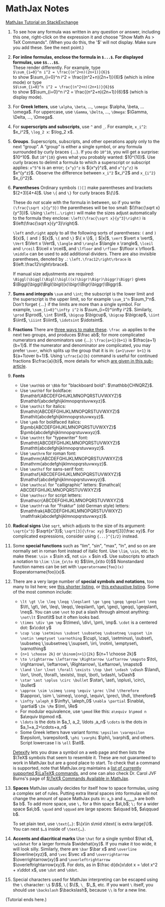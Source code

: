 
<script src="https://polyfill.io/v3/polyfill.min.js?features=es6"></script>

<script id="MathJax-script" async="" src="https://cdn.jsdelivr.net/npm/mathjax@3/es5/tex-mml-chtml.js"></script>

# MathJax Notes

[MathJax Tutorial on StackExchange](https://math.meta.stackexchange.com/questions/5020/mathjax-basic-tutorial-and-quick-reference)

<ol>
<li><p>To see how any formula was written in any question or answer, including this one, right-click on the expression it and choose "Show Math As > TeX Commands". (When you do this, the '$' will not display. Make sure you add these. See the next point.)</p></li>
<li><p><strong>For inline formulas, enclose the formula in <code>$...$</code>.  For displayed formulas, use <code>$$...$$</code>.</strong><br>
These render differently. For example,
type<br>
<code>$\sum_{i=0}^n i^2 = \frac{(n^2+n)(2n+1)}{6}$</code><br>
to show <span class="math-container">$\sum_{i=0}^n i^2 = \frac{(n^2+n)(2n+1)}{6}$</span> (which is inline mode) or  type<br>
<code>$$\sum_{i=0}^n i^2 = \frac{(n^2+n)(2n+1)}{6}$$</code><br>
to show
<span class="math-container">$$\sum_{i=0}^n i^2 = \frac{(n^2+n)(2n+1)}{6}$$</span>
(which is display mode).</p></li>
<li><p>For <strong>Greek letters</strong>, use <code>\alpha</code>, <code>\beta</code>, …, <code>\omega</code>: <span class="math-container">$\alpha, \beta, … \omega$</span>.  For uppercase, use <code>\Gamma</code>, <code>\Delta</code>, …, <code>\Omega</code>: <span class="math-container">$\Gamma, \Delta, …, \Omega$</span>.</p></li>
<li><p>For <strong>superscripts and subscripts</strong>, use <code>^</code> and <code>_</code>.  For example, <code>x_i^2</code>: <span class="math-container">$x_i^2$</span>, <code>\log_2 x</code>: <span class="math-container">$\log_2 x$</span>.</p></li>
<li><p><strong>Groups</strong>. Superscripts, subscripts, and other operations apply only to the next “group”. A “group” is either a single symbol, or any formula surrounded by curly braces <code>{</code>…<code>}</code>.  If you do <code>10^10</code>, you will get a surprise: <span class="math-container">$10^10$</span>. But <code>10^{10}</code> gives what you probably wanted: <span class="math-container">$10^{10}$</span>. Use curly braces to delimit a formula to which a superscript or subscript applies: <code>x^5^6</code> is an error;  <code>{x^y}^z</code> is <span class="math-container">${x^y}^z$</span>, and <code>x^{y^z}</code> is <span class="math-container">$x^{y^z}$</span>. Observe the difference between <code>x_i^2</code> <span class="math-container">$x_i^2$</span> and <code>x_{i^2}</code> <span class="math-container">$x_{i^2}$</span>.</p></li>
<li><p><strong>Parentheses</strong> Ordinary symbols <code>()[]</code> make parentheses and brackets <span class="math-container">$(2+3)[4+4]$</span>. Use <code>\{</code> and <code>\}</code> for curly braces <span class="math-container">$\{\}$</span>.</p>

<p>These do <em>not</em> scale with the formula in between, so if you write <code>(\frac{\sqrt x}{y^3})</code> the parentheses will be too small: <span class="math-container">$(\frac{\sqrt x}{y^3})$</span>.    Using <code>\left(</code>…<code>\right)</code> will make the sizes adjust automatically to the formula they enclose: <code>\left(\frac{\sqrt x}{y^3}\right)</code> is <span class="math-container">$\left(\frac{\sqrt x}{y^3}\right)$</span>.</p>

<p><code>\left</code> and<code>\right</code> apply to all the following sorts of parentheses: <code>(</code> and <code>)</code> <span class="math-container">$(x)$</span>, <code>[</code> and <code>]</code> <span class="math-container">$[x]$</span>, <code>\{</code> and <code>\}</code> <span class="math-container">$\{ x \}$</span>, <code>|</code> <span class="math-container">$|x|$</span>, <code>\vert</code> <span class="math-container">$\vert x \vert$</span>, <code>\Vert</code> <span class="math-container">$\Vert x \Vert$</span>, <code>\langle</code> and <code>\rangle</code> <span class="math-container">$\langle x \rangle$</span>,  <code>\lceil</code> and <code>\rceil</code> <span class="math-container">$\lceil x \rceil$</span>, and <code>\lfloor</code> and <code>\rfloor</code> <span class="math-container">$\lfloor x \rfloor$</span>. <code>\middle</code> can be used to add additional dividers. There are also invisible parentheses, denoted by <code>.</code>: <code>\left.\frac12\right\rbrace</code> is <span class="math-container">$\left.\frac12\right\rbrace$</span>.</p>

<p>If manual size adjustments are required:
<code>\Biggl(\biggl(\Bigl(\bigl((x)\bigr)\Bigr)\biggr)\Biggr)</code> gives
<span class="math-container">$\Biggl(\biggl(\Bigl(\bigl((x)\bigr)\Bigr)\biggr)\Biggr)$</span>.</p></li>
<li><p><strong>Sums and integrals</strong> <code>\sum</code> and <code>\int</code>; the subscript is the lower limit and the superscript is the upper limit, so for example <code>\sum_1^n</code> <span class="math-container">$\sum_1^n$</span>. Don't forget <code>{</code>…<code>}</code> if the limits are more than a single symbol.  For example, <code>\sum_{i=0}^\infty i^2</code> is <span class="math-container">$\sum_{i=0}^\infty i^2$</span>. Similarly, <code>\prod</code> <span class="math-container">$\prod$</span>, <code>\int</code> <span class="math-container">$\int$</span>, <code>\bigcup</code> <span class="math-container">$\bigcup$</span>, <code>\bigcap</code> <span class="math-container">$\bigcap$</span>, <code>\iint</code> <span class="math-container">$\iint$</span>, <code>\iiint</code> <span class="math-container">$\iiint$</span>, <code>\idotsint</code> <span class="math-container">$\idotsint$</span>.</p></li>
<li><p><strong>Fractions</strong> There are <a href="https://math.meta.stackexchange.com/q/12978/3111">three ways to make these</a>. <code>\frac ab</code> applies to the next two groups, and produces <span class="math-container">$\frac ab$</span>; for more complicated numerators and denominators use <code>{</code>…<code>}</code>: <code>\frac{a+1}{b+1}</code> is <span class="math-container">$\frac{a+1}{b+1}$</span>. If the numerator and denominator are complicated, you may prefer <code>\over</code>, which splits up the group that it is in: <code>{a+1\over b+1}</code> is <span class="math-container">${a+1\over b+1}$</span>.
Using <code>\cfrac{a}{b}</code> command is useful for continued fractions <span class="math-container">$\cfrac{a}{b}$</span>, more details for which <a href="https://math.meta.stackexchange.com/a/5058/3111">are given in this sub-article</a>.</p></li>
<li><p><strong>Fonts</strong> </p>

<ul>
<li>Use <code>\mathbb</code> or <code>\Bbb</code> for "blackboard bold": <span class="math-container">$\mathbb{CHNQRZ}$</span>.</li>
<li>Use <code>\mathbf</code> for boldface: <span class="math-container">$\mathbf{ABCDEFGHIJKLMNOPQRSTUVWXYZ}$</span>  <span class="math-container">$\mathbf{abcdefghijklmnopqrstuvwxyz}$</span>.</li>
<li>Use <code>\mathit</code> for italics: <span class="math-container">$\mathit{ABCDEFGHIJKLMNOPQRSTUVWXYZ}$</span> <span class="math-container">$\mathit{abcdefghijklmnopqrstuvwxyz}$</span>.</li>
<li>Use <code>\pmb</code> for boldfaced italics: <span class="math-container">$\pmb{ABCDEFGHIJKLMNOPQRSTUVWXYZ}$</span> <span class="math-container">$\pmb{abcdefghijklmnopqrstuvwxyz}$</span>.</li>
<li>Use <code>\mathtt</code> for "typewriter" font: <span class="math-container">$\mathtt{ABCDEFGHIJKLMNOPQRSTUVWXYZ}$</span> <span class="math-container">$\mathtt{abcdefghijklmnopqrstuvwxyz}$</span>.</li>
<li>Use <code>\mathrm</code> for roman font: <span class="math-container">$\mathrm{ABCDEFGHIJKLMNOPQRSTUVWXYZ}$</span>  <span class="math-container">$\mathrm{abcdefghijklmnopqrstuvwxyz}$</span>.</li>
<li>Use <code>\mathsf</code> for sans-serif font: <span class="math-container">$\mathsf{ABCDEFGHIJKLMNOPQRSTUVWXYZ}$</span>  <span class="math-container">$\mathsf{abcdefghijklmnopqrstuvwxyz}$</span>.</li>
<li>Use <code>\mathcal</code> for "calligraphic" letters: <span class="math-container">$\mathcal{ ABCDEFGHIJKLMNOPQRSTUVWXYZ}$</span> </li>
<li>Use <code>\mathscr</code> for script letters: <span class="math-container">$\mathscr{ABCDEFGHIJKLMNOPQRSTUVWXYZ}$</span></li>
<li>Use <code>\mathfrak</code> for "Fraktur" (old German style) letters: <span class="math-container">$\mathfrak{ABCDEFGHIJKLMNOPQRSTUVWXYZ} \mathfrak{abcdefghijklmnopqrstuvwxyz}$</span>.</li>
</ul></li>
<li><p><strong>Radical signs</strong> Use <code>sqrt</code>, which adjusts to the size of its argument: <code>\sqrt{x^3}</code> <span class="math-container">$\sqrt{x^3}$</span>; <code>\sqrt[3]{\frac xy}</code> <span class="math-container">$\sqrt[3]{\frac xy}$</span>. For complicated expressions, consider using <code>{...}^{1/2}</code> instead.</p></li>
<li><p>Some <strong>special functions</strong> such as "lim", "sin", "max", "ln", and so on are normally set in roman font instead of italic font. Use <code>\lim</code>, <code>\sin</code>, etc. to make these: <code>\sin x</code> <span class="math-container">$\sin x$</span>, not <code>sin x</code> <span class="math-container">$sin x$</span>. Use subscripts to attach a notation to <code>\lim</code>: <code>\lim_{x\to 0}</code> <span class="math-container">$$\lim_{x\to 0}$$</span> Nonstandard function names can be set with <code>\operatorname{foo}(x)</code> <span class="math-container">$\operatorname{foo}(x)$</span>.</p></li>
<li><p>There are a very large number of <strong>special symbols and notations</strong>, too many to list here; see <a href="http://pic.plover.com/MISC/symbols.pdf" rel="nofollow noreferrer">this shorter listing</a>, or <a href="https://www.ctan.org/tex-archive/info/symbols/comprehensive/symbols-a4.pdf" rel="nofollow noreferrer">this exhaustive listing</a>. Some of the most common include: </p>

<ul>
<li><code>\lt \gt \le \leq \leqq \leqslant \ge \geq \geqq \geqslant \neq</code> <span class="math-container">$\lt\, \gt\, \le\, \leq\, \leqq\, \leqslant\, \ge\, \geq\, \geqq\, \geqslant\, \neq$</span>.  You can use <code>\not</code> to put a slash through almost anything: <code>\not\lt</code> <span class="math-container">$\not\lt$</span> but it often looks bad.</li>
<li><code>\times \div \pm \mp</code> <span class="math-container">$\times\, \div\, \pm\, \mp$</span>. <code>\cdot</code> is a centered dot: <span class="math-container">$x\cdot y$</span></li>
<li><code>\cup \cap \setminus \subset \subseteq \subsetneq \supset \in \notin \emptyset \varnothing</code> <span class="math-container">$\cup\, \cap\, \setminus\, \subset\, \subseteq \,\subsetneq \,\supset\, \in\, \notin\, \emptyset\, \varnothing$</span> </li>
<li><code>{n+1 \choose 2k}</code> or <code>\binom{n+1}{2k}</code> <span class="math-container">${n+1 \choose 2k}$</span> </li>
<li><code>\to \rightarrow \leftarrow \Rightarrow \Leftarrow \mapsto</code> <span class="math-container">$\to\, \rightarrow\, \leftarrow\, \Rightarrow\, \Leftarrow\, \mapsto$</span></li>
<li><code>\land \lor \lnot \forall \exists \top \bot \vdash \vDash</code> <span class="math-container">$\land\, \lor\, \lnot\, \forall\, \exists\, \top\, \bot\, \vdash\, \vDash$</span></li>
<li><code>\star \ast \oplus \circ \bullet</code> <span class="math-container">$\star\, \ast\, \oplus\, \circ\, \bullet$</span> </li>
<li><code>\approx \sim \simeq \cong \equiv \prec \lhd \therefore</code> <span class="math-container">$\approx\, \sim \, \simeq\, \cong\, \equiv\, \prec\, \lhd\, \therefore$</span> </li>
<li><code>\infty \aleph_0</code> <span class="math-container">$\infty\, \aleph_0$</span> <code>\nabla \partial</code> <span class="math-container">$\nabla\, \partial$</span> <code>\Im \Re</code> <span class="math-container">$\Im\, \Re$</span></li>
<li>For modular equivalence, use <code>\pmod</code> like this: <code>a\equiv b\pmod n</code> <span class="math-container">$a\equiv b\pmod n$</span>.</li>
<li><code>\ldots</code> is the dots in <span class="math-container">$a_1, a_2, \ldots ,a_n$</span> <code>\cdots</code> is the dots in  <span class="math-container">$a_1+a_2+\cdots+a_n$</span></li>
<li>Some Greek letters have variant forms:
<code>\epsilon \varepsilon</code> <span class="math-container">$\epsilon\, \varepsilon$</span>, <code>\phi \varphi</code> <span class="math-container">$\phi\, \varphi$</span>, and others. Script lowercase l is <code>\ell</code> <span class="math-container">$\ell$</span>.</li>
</ul>

<p><a href="http://detexify.kirelabs.org/classify.html" rel="nofollow noreferrer">Detexify</a> lets you draw a symbol on a web page and then lists the <span class="math-container">$\TeX$</span> symbols that seem to resemble it.  These are not guaranteed to work in MathJax but are a good place to start.  To check that a command is supported, note that MathJax.org maintains a <a href="http://docs.mathjax.org/en/latest/tex.html#supported-latex-commands" rel="nofollow noreferrer">list of currently supported <span class="math-container">$\LaTeX$</span> commands</a>, and one can also check Dr. Carol JVF Burns's page of <a href="http://www.onemathematicalcat.org/MathJaxDocumentation/TeXSyntax.htm" rel="nofollow noreferrer"><span class="math-container">$\TeX$</span> Commands Available in MathJax</a>.</p></li>
<li><p><strong>Spaces</strong> MathJax usually decides for itself how to space formulas, using a complex set of rules. Putting extra literal spaces into formulas  will not change the amount of space MathJax puts in: <code>a␣b</code> and <code>a␣␣␣␣b</code> are  both <span class="math-container">$a    b$</span>. To add more space, use <code>\,</code> for a thin space <span class="math-container">$a\,b$</span>; <code>\;</code> for a wider space <span class="math-container">$a\;b$</span>.  <code>\quad</code> and <code>\qquad</code> are large spaces: <span class="math-container">$a\quad b$</span>, <span class="math-container">$a\qquad b$</span>.</p>

<p>To set plain text, use <code>\text{…}</code>: <span class="math-container">$\{x\in s\mid x\text{ is extra large}\}$</span>. You can nest <code>$…$</code> inside of <code>\text{…}</code>.</p></li>
<li><p><strong>Accents and diacritical marks</strong> Use <code>\hat</code> for a single symbol <span class="math-container">$\hat x$</span>, <code>\widehat</code> for a larger formula <span class="math-container">$\widehat{xy}$</span>. If you make it too wide, it will look silly. Similarly, there are <code>\bar</code> <span class="math-container">$\bar x$</span> and <code>\overline</code> <span class="math-container">$\overline{xyz}$</span>, and <code>\vec</code> <span class="math-container">$\vec x$</span> and <code>\overrightarrow</code> <span class="math-container">$\overrightarrow{xy}$</span> and <code>\overleftrightarrow</code> <span class="math-container">$\overleftrightarrow{xy}$</span>. For dots, as in <span class="math-container">$\frac d{dx}x\dot x =  \dot x^2 +  x\ddot x$</span>,  use <code>\dot</code> and <code>\ddot</code>.</p></li>
<li><p>Special characters used for MathJax interpreting can be escaped using the <code>\</code> character: <code>\$</code> <span class="math-container">$\$$</span>, <code>\{</code> <span class="math-container">$\{$</span>, <code>\_</code> <span class="math-container">$\_$</span>, etc. If you want <code>\</code> itself, you should use <code>\backslash</code> <span class="math-container">$\backslash$</span>, because <code>\\</code> is for a new line. </p></li>
</ol>

<p>(Tutorial ends here.)</p>
